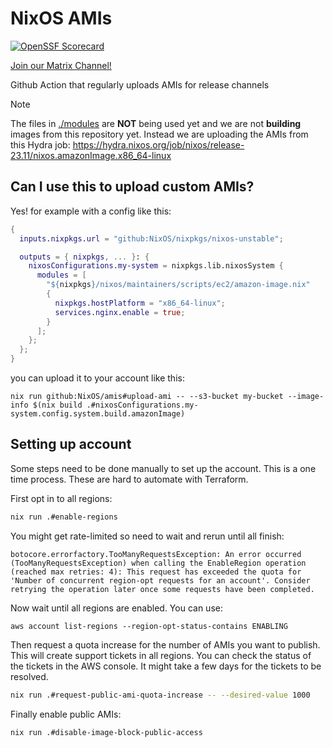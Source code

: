 # NixOS AMIs

[![OpenSSF Scorecard](https://api.securityscorecards.dev/projects/github.com/arianvp/amis/badge)](https://securityscorecards.dev/viewer/?uri=github.com/arianvp/amis)

[Join our Matrix Channel!](https://matrix.to/#/#aws:nixos.org)

Github Action that regularly uploads AMIs for release channels

> [!NOTE]
> The files in [./modules](./modules) are **NOT** being used yet and we are not **building** images from this repository yet.
> Instead we are uploading the AMIs from this Hydra job:  https://hydra.nixos.org/job/nixos/release-23.11/nixos.amazonImage.x86_64-linux

## Can I use this to upload custom AMIs?

Yes! for example with a config like this:

```nix
{
  inputs.nixpkgs.url = "github:NixOS/nixpkgs/nixos-unstable";

  outputs = { nixpkgs, ... }: {
    nixosConfigurations.my-system = nixpkgs.lib.nixosSystem {
      modules = [
        "${nixpkgs}/nixos/maintainers/scripts/ec2/amazon-image.nix"
        {
          nixpkgs.hostPlatform = "x86_64-linux";
          services.nginx.enable = true;
        }
      ];
    };
  };
}
```

you can upload it to your account like this:

```
nix run github:NixOS/amis#upload-ami -- --s3-bucket my-bucket --image-info $(nix build .#nixosConfigurations.my-system.config.system.build.amazonImage)
```

## Setting up account

Some steps need to be done manually to set up the account.  This is a one time
process. These are hard to automate with Terraform.

First opt in to all regions:

```bash
nix run .#enable-regions
```

You might get rate-limited so need to wait and rerun until all finish:
```
botocore.errorfactory.TooManyRequestsException: An error occurred (TooManyRequestsException) when calling the EnableRegion operation (reached max retries: 4): This request has exceeded the quota for 'Number of concurrent region-opt requests for an account'. Consider retrying the operation later once some requests have been completed.
```

Now wait until all regions are enabled. You can use:
```
aws account list-regions --region-opt-status-contains ENABLING
```

Then request a quota increase for the number of AMIs you want to publish.
This will create support tickets in all regions.  You can check the status
of the tickets in the AWS console. It might take a few days for the tickets
to be resolved.

```bash
nix run .#request-public-ami-quota-increase -- --desired-value 1000
```

Finally enable public AMIs:

```bash
nix run .#disable-image-block-public-access
```
